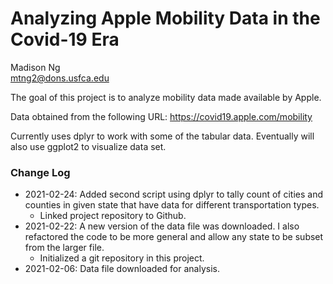 # Analyzing Apple Mobility Data in the Covid-19 Era

Madison Ng  
mtng2@dons.usfca.edu

The goal of this project is to analyze mobility data made available by Apple.

Data obtained from the following URL:
https://covid19.apple.com/mobility

Currently uses dplyr to work with some of the tabular data. Eventually will also use ggplot2 to visualize data set.

### Change Log
* 2021-02-24: Added second script using dplyr to tally count of cities and counties in given state that have data for different transportation types.
  * Linked project repository to Github.
* 2021-02-22: A new version of the data file was downloaded. I also refactored the code to be more general and allow any state to be subset from the larger file.
  * Initialized a git repository in this project.
* 2021-02-06: Data file downloaded for analysis.
